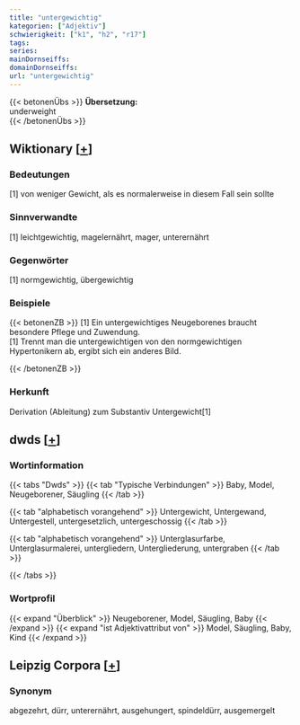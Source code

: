 ```yaml
---
title: "untergewichtig"
kategorien: ["Adjektiv"]
schwierigkeit: ["k1", "h2", "r17"]
tags:
series:
mainDornseiffs:
domainDornseiffs:
url: "untergewichtig"
---
```


{{< betonenÜbs >}}
**Übersetzung:**  
underweight  
{{< /betonenÜbs >}}

## Wiktionary [[+](https://de.wiktionary.org/wiki/untergewichtig)]

### Bedeutungen
[1] von weniger Gewicht, als es normalerweise in diesem Fall sein sollte  

### Sinnverwandte
[1] leichtgewichtig, magelernährt, mager, unterernährt  

### Gegenwörter
[1] normgewichtig, übergewichtig  

### Beispiele
{{< betonenZB >}}
[1] Ein untergewichtiges Neugeborenes braucht besondere Pflege und Zuwendung.  
[1] Trennt man die untergewichtigen von den normgewichtigen Hypertonikern ab, ergibt sich ein anderes Bild.  

{{< /betonenZB >}}
### Herkunft
Derivation (Ableitung) zum Substantiv Untergewicht[1]  



## dwds [[+](https://www.dwds.de/wb/untergewichtig)]

### Wortinformation
{{< tabs "Dwds" >}}
{{< tab "Typische Verbindungen" >}}
Baby, Model, Neugeborener, Säugling
{{< /tab >}}

{{< tab "alphabetisch vorangehend" >}}
Untergewicht, Untergewand, Untergestell, untergesetzlich, untergeschossig
{{< /tab >}}

{{< tab "alphabetisch vorangehend" >}}
Unterglasurfarbe, Unterglasurmalerei, untergliedern, Untergliederung, untergraben
{{< /tab >}}

{{< /tabs >}}

### Wortprofil
{{< expand "Überblick" >}} Neugeborener, Model, Säugling, Baby {{< /expand >}}
{{< expand "ist Adjektivattribut von" >}} Model, Säugling, Baby, Kind {{< /expand >}}

## Leipzig Corpora [[+](https://corpora.uni-leipzig.de/en/res?word=untergewichtig&corpusId=deu_newscrawl-public_2018)]


### Synonym
abgezehrt, dürr, unterernährt, ausgehungert, spindeldürr, ausgemergelt

